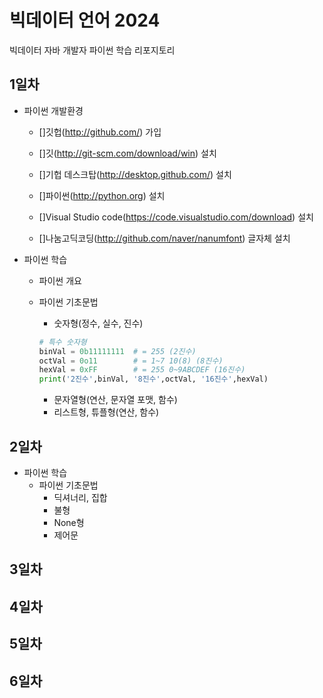 # 빅데이터 언어 2024
빅데이터 자바 개발자 파이썬 학습 리포지토리

## 1일차
- 파이썬 개발환경 
    - []깃헙(http://github.com/) 가입

    - []깃(http://git-scm.com/download/win) 설치
    
    - []기헙 데스크탑(http://desktop.github.com/) 설치
    
    - []파이썬(http://python.org) 설치
        
    - []Visual Studio code(https://code.visualstudio.com/download) 설치
    
    - []나눔고딕코딩(http://github.com/naver/nanumfont) 글자체 설치

- 파이썬 학습   
    - 파이썬 개요
    - 파이썬 기초문법
        - 숫자형(정수, 실수, 진수)

        ```python
        # 특수 숫자형
        binVal = 0b11111111  # = 255 (2진수)
        octVal = 0o11        # = 1~7 10(8) (8진수)
        hexVal = 0xFF        # = 255 0~9ABCDEF (16진수)
        print('2진수',binVal, '8진수',octVal, '16진수',hexVal)
        ```
        - 문자열형(연산, 문자열 포맷, 함수)
        - 리스트형, 튜플형(연산, 함수)

## 2일차
- 파이썬 학습
    - 파이썬 기초문법
        - 딕셔너리, 집합
        - 불형
        - None형
        - 제어문
## 3일차

## 4일차

## 5일차

## 6일차
